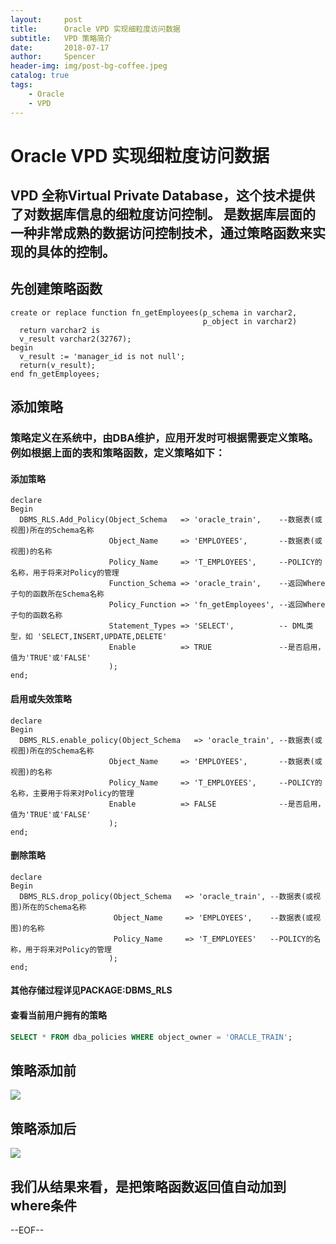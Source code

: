 ```yaml
---
layout:     post
title:      Oracle VPD 实现细粒度访问数据
subtitle:   VPD 策略简介
date:       2018-07-17
author:     Spencer
header-img: img/post-bg-coffee.jpeg
catalog: true
tags:
    - Oracle
    - VPD
---
```


# Oracle VPD 实现细粒度访问数据

## VPD 全称Virtual Private Database，这个技术提供了对数据库信息的细粒度访问控制。 是数据库层面的一种非常成熟的数据访问控制技术，通过策略函数来实现的具体的控制。

## 先创建策略函数

```PL/SQL
create or replace function fn_getEmployees(p_schema in varchar2,
                                           p_object in varchar2)
  return varchar2 is
  v_result varchar2(32767);
begin
  v_result := 'manager_id is not null';
  return(v_result);
end fn_getEmployees;
```

## 添加策略
### 策略定义在系统中，由DBA维护，应用开发时可根据需要定义策略。例如根据上面的表和策略函数，定义策略如下：
#### 添加策略

```PL/SQL
declare
Begin
  DBMS_RLS.Add_Policy(Object_Schema   => 'oracle_train',    --数据表(或视图)所在的Schema名称
                      Object_Name     => 'EMPLOYEES',       --数据表(或视图)的名称
                      Policy_Name     => 'T_EMPLOYEES',     --POLICY的名称，用于将来对Policy的管理
                      Function_Schema => 'oracle_train',    --返回Where子句的函数所在Schema名称
                      Policy_Function => 'fn_getEmployees', --返回Where子句的函数名称
                      Statement_Types => 'SELECT',          -- DML类型，如 'SELECT,INSERT,UPDATE,DELETE'
                      Enable          => TRUE               --是否启用，值为'TRUE'或'FALSE'
                      );
end;
```

#### 启用或失效策略

```PL/SQL
declare
Begin
  DBMS_RLS.enable_policy(Object_Schema   => 'oracle_train', --数据表(或视图)所在的Schema名称
                      Object_Name     => 'EMPLOYEES',       --数据表(或视图)的名称
                      Policy_Name     => 'T_EMPLOYEES',     --POLICY的名称，主要用于将来对Policy的管理
                      Enable          => FALSE              --是否启用，值为'TRUE'或'FALSE'
                      );
end;
```

#### 删除策略

```PL/SQL
declare
Begin
  DBMS_RLS.drop_policy(Object_Schema   => 'oracle_train', --数据表(或视图)所在的Schema名称
                       Object_Name     => 'EMPLOYEES',    --数据表(或视图)的名称
                       Policy_Name     => 'T_EMPLOYEES'   --POLICY的名称，用于将来对Policy的管理
                      );
end;
```

#### 其他存储过程详见PACKAGE:DBMS_RLS
#### 查看当前用户拥有的策略

```sql
SELECT * FROM dba_policies WHERE object_owner = 'ORACLE_TRAIN';
```

## 策略添加前
![](https://spencerzhang.github.io/resource/15317985880423.jpg)

## 策略添加后
![](https://spencerzhang.github.io/resource/15317983817528.jpg)


## 我们从结果来看，是把策略函数返回值自动加到where条件

--EOF--